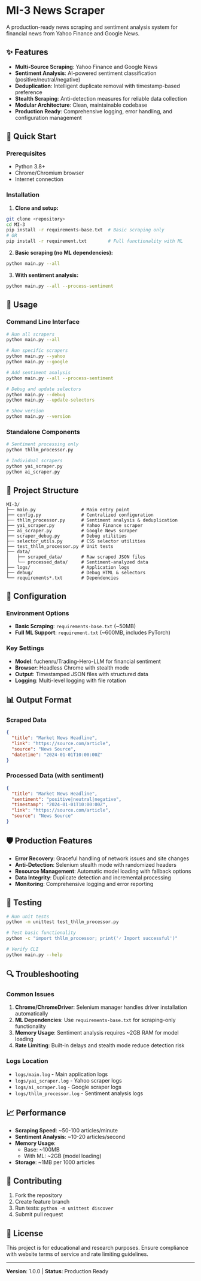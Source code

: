 # MI-3 News Scraper

A production-ready news scraping and sentiment analysis system for financial news from Yahoo Finance and Google News.

## ✨ Features

- **Multi-Source Scraping**: Yahoo Finance and Google News
- **Sentiment Analysis**: AI-powered sentiment classification (positive/neutral/negative)
- **Deduplication**: Intelligent duplicate removal with timestamp-based preference
- **Stealth Scraping**: Anti-detection measures for reliable data collection
- **Modular Architecture**: Clean, maintainable codebase
- **Production Ready**: Comprehensive logging, error handling, and configuration management

## 🚀 Quick Start

### Prerequisites

- Python 3.8+
- Chrome/Chromium browser
- Internet connection

### Installation

1. **Clone and setup:**
```bash
git clone <repository>
cd MI-3
pip install -r requirements-base.txt  # Basic scraping only
# OR
pip install -r requirement.txt        # Full functionality with ML
```

2. **Basic scraping (no ML dependencies):**
```bash
python main.py --all
```

3. **With sentiment analysis:**
```bash
python main.py --all --process-sentiment
```

## 📖 Usage

### Command Line Interface

```bash
# Run all scrapers
python main.py --all

# Run specific scrapers
python main.py --yahoo
python main.py --google

# Add sentiment analysis
python main.py --all --process-sentiment

# Debug and update selectors
python main.py --debug
python main.py --update-selectors

# Show version
python main.py --version
```

### Standalone Components

```bash
# Sentiment processing only
python thllm_processor.py

# Individual scrapers
python yai_scraper.py
python ai_scraper.py
```

## 📁 Project Structure

```
MI-3/
├── main.py                 # Main entry point
├── config.py               # Centralized configuration
├── thllm_processor.py      # Sentiment analysis & deduplication
├── yai_scraper.py          # Yahoo Finance scraper
├── ai_scraper.py           # Google News scraper
├── scraper_debug.py        # Debug utilities
├── selector_utils.py       # CSS selector utilities
├── test_thllm_processor.py # Unit tests
├── data/
│   ├── scraped_data/       # Raw scraped JSON files
│   └── processed_data/     # Sentiment-analyzed data
├── logs/                   # Application logs
├── debug/                  # Debug HTML & selectors
└── requirements*.txt       # Dependencies
```

## 🔧 Configuration

### Environment Options

- **Basic Scraping**: `requirements-base.txt` (~50MB)
- **Full ML Support**: `requirement.txt` (~600MB, includes PyTorch)

### Key Settings

- **Model**: fuchenru/Trading-Hero-LLM for financial sentiment
- **Browser**: Headless Chrome with stealth mode
- **Output**: Timestamped JSON files with structured data
- **Logging**: Multi-level logging with file rotation

## 📊 Output Format

### Scraped Data
```json
{
  "title": "Market News Headline",
  "link": "https://source.com/article",
  "source": "News Source",
  "datetime": "2024-01-01T10:00:00Z"
}
```

### Processed Data (with sentiment)
```json
{
  "title": "Market News Headline",
  "sentiment": "positive|neutral|negative",
  "timestamp": "2024-01-01T10:00:00Z",
  "link": "https://source.com/article",
  "source": "News Source"
}
```

## 🛡️ Production Features

- **Error Recovery**: Graceful handling of network issues and site changes
- **Anti-Detection**: Selenium stealth mode with randomized headers
- **Resource Management**: Automatic model loading with fallback options
- **Data Integrity**: Duplicate detection and incremental processing
- **Monitoring**: Comprehensive logging and error reporting

## 🧪 Testing

```bash
# Run unit tests
python -m unittest test_thllm_processor.py

# Test basic functionality
python -c "import thllm_processor; print('✓ Import successful')"

# Verify CLI
python main.py --help
```

## 🔍 Troubleshooting

### Common Issues

1. **Chrome/ChromeDriver**: Selenium manager handles driver installation automatically
2. **ML Dependencies**: Use `requirements-base.txt` for scraping-only functionality
3. **Memory Usage**: Sentiment analysis requires ~2GB RAM for model loading
4. **Rate Limiting**: Built-in delays and stealth mode reduce detection risk

### Logs Location

- `logs/main.log` - Main application logs
- `logs/yai_scraper.log` - Yahoo scraper logs  
- `logs/ai_scraper.log` - Google scraper logs
- `logs/thllm_processor.log` - Sentiment analysis logs

## 📈 Performance

- **Scraping Speed**: ~50-100 articles/minute
- **Sentiment Analysis**: ~10-20 articles/second
- **Memory Usage**: 
  - Base: ~100MB
  - With ML: ~2GB (model loading)
- **Storage**: ~1MB per 1000 articles

## 🤝 Contributing

1. Fork the repository
2. Create feature branch
3. Run tests: `python -m unittest discover`
4. Submit pull request

## 📄 License

This project is for educational and research purposes. Ensure compliance with website terms of service and rate limiting guidelines.

---

**Version**: 1.0.0 | **Status**: Production Ready